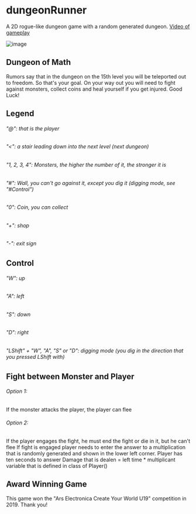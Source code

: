 # dungeonRunner
A 2D rogue-like dungeon game with a random generated dungeon. <a href = "https://www.youtube.com/watch?v=9r1kl7rWhjo">Video of gameplay</a>

![image](https://github.com/spheppner/dungeonRunner/blob/master/screenshot4.png)

## Dungeon of Math
Rumors say that in the dungeon on the 15th level you will be teleported out to freedom. So that's your goal. On your way out you will need to fight against monsters, collect coins and heal yourself if you get injured. Good Luck!

## Legend
###### "@": that is the player
###### "<": a stair leading down into the next level (next dungeon)
###### "1, 2, 3, 4": Monsters, the higher the number of it, the stronger it is
###### "#": Wall, you can't go against it, except you dig it (digging mode, see "#Control")
###### "0": Coin, you can collect
###### "+": shop
###### "-": exit sign

## Control
###### "W": up
###### "A": left
###### "S": down
###### "D": right
###### "LShift" + "W", "A", "S" or "D": digging mode (you dig in the direction that you pressed LShift with)

## Fight between Monster and Player
###### Option 1: 
If the monster attacks the player, the player can flee
###### Option 2: 
If the player engages the fight, he must end the fight or die in it, but he can't flee
If fight is engaged player needs to enter the answer to a multiplication that is randomly generated and shown in the lower left corner. Player has ten seconds to answer
Damage that is dealen = left time * multiplicant variable that is defined in class of Player()

## Award Winning Game
This game won the "Ars Electronica Create Your World U19" competition in 2019. Thank you!
